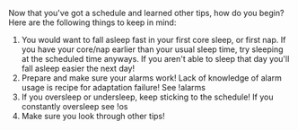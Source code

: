Now that you've got a schedule and learned other tips, how do you begin? Here are the following things to keep in mind:
1. You would want to fall asleep fast in your first core sleep, or first nap. If you have your core/nap earlier than your usual sleep time, try sleeping at the scheduled time anyways. If you aren't able to sleep that day you'll fall asleep easier the next day!
2. Prepare and make sure your alarms work! Lack of knowledge of alarm usage is recipe for adaptation failure! See !alarms
3. If you oversleep or undersleep, keep sticking to the schedule! If you constantly oversleep see !os
4. Make sure you look through other tips!
